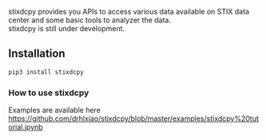 stixdcpy provides you APIs to access various data available on STIX data center and some basic tools to analyzer the data.  
stixdcpy is still under development. 
## Installation
```sh 
pip3 install stixdcpy

```
### How to use  stixdcpy
Examples are available here https://github.com/drhlxiao/stixdcpy/blob/master/examples/stixdcpy%20tutorial.ipynb
